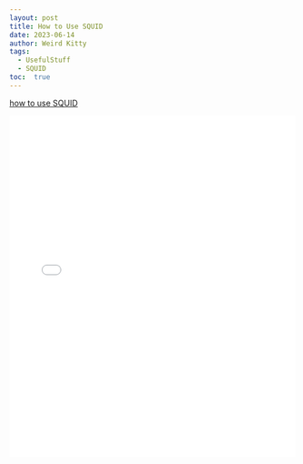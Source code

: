 ```yaml
---
layout: post
title: How to Use SQUID
date: 2023-06-14
author: Weird Kitty
tags: 
  - UsefulStuff 
  - SQUID
toc:  true
---
```


[how to use SQUID](/squid.pdf)

<div style="width: 100%; height: 600px;">
  <iframe src="../squid.pdf" width="100%" height="100%" frameborder="0" allowfullscreen></iframe>
</div>


